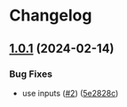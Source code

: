 # Changelog

## [1.0.1](https://github.com/Eventiva/bit-commit-bitmap/compare/github-action-v1.0.0...github-action-v1.0.1) (2024-02-14)


### Bug Fixes

* use inputs ([#2](https://github.com/Eventiva/bit-commit-bitmap/issues/2)) ([5e2828c](https://github.com/Eventiva/bit-commit-bitmap/commit/5e2828cd7e70e9b055f4f259f07e2e870d38ba2d))
